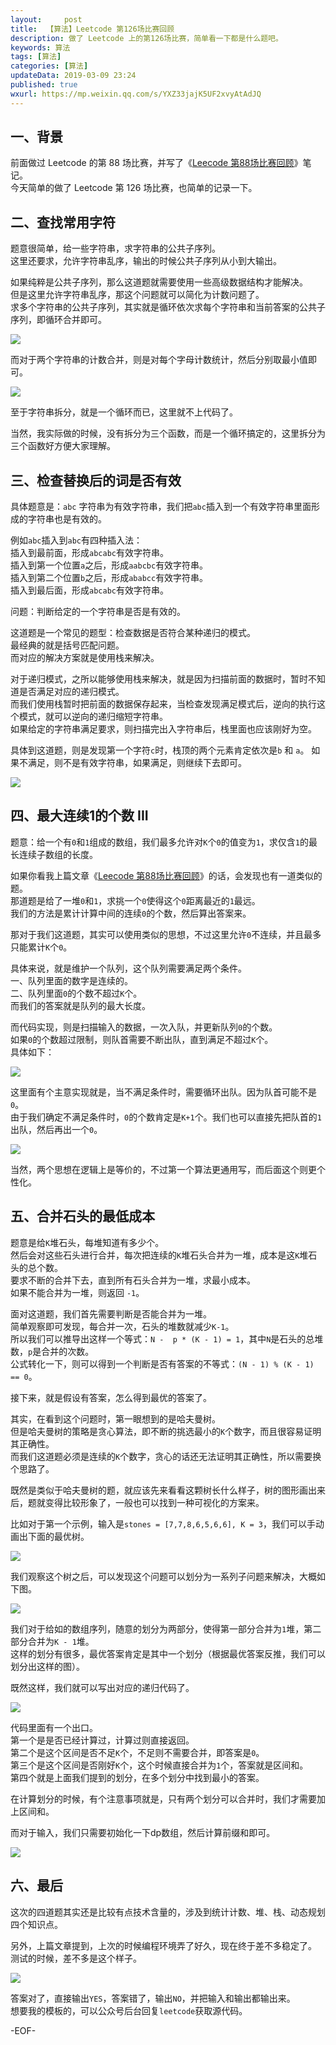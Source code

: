 ```yaml
---   
layout:     post  
title:  【算法】Leetcode 第126场比赛回顾  
description: 做了 Leetcode 上的第126场比赛，简单看一下都是什么题吧。  
keywords: 算法  
tags: [算法]    
categories: [算法]  
updateData: 2019-03-09 23:24   
published: true 
wxurl: https://mp.weixin.qq.com/s/YXZ33jajK5UF2xvyAtAdJQ  
---  
```



## 一、背景  


前面做过 Leetcode 的第 88 场比赛，并写了《[Leecode 第88场比赛回顾](https://mp.weixin.qq.com/s/UNWKXwaBbQFYQAxA0Ig9Qw)》笔记。  
今天简单的做了 Leetcode 第 126 场比赛，也简单的记录一下。  


## 二、查找常用字符  


题意很简单，给一些字符串，求字符串的公共子序列。  
这里还要求，允许字符串乱序，输出的时候公共子序列从小到大输出。  


如果纯粹是公共子序列，那么这道题就需要使用一些高级数据结构才能解决。  
但是这里允许字符串乱序，那这个问题就可以简化为计数问题了。  
求多个字符串的公共子序列，其实就是循环依次求每个字符串和当前答案的公共子序列，即循环合并即可。  


![](http://res.tiankonguse.com/images/2019/03/leetcode-126-001.png)  


而对于两个字符串的计数合并，则是对每个字母计数统计，然后分别取最小值即可。  


![](http://res.tiankonguse.com/images/2019/03/leetcode-126-002.png)  


至于字符串拆分，就是一个循环而已，这里就不上代码了。  


当然，我实际做的时候，没有拆分为三个函数，而是一个循环搞定的，这里拆分为三个函数好方便大家理解。  


## 三、检查替换后的词是否有效  


具体题意是：`abc` 字符串为有效字符串，我们把`abc`插入到一个有效字符串里面形成的字符串也是有效的。  


例如`abc`插入到`abc`有四种插入法：  
插入到最前面，形成`abcabc`有效字符串。  
插入到第一个位置`a`之后，形成`aabcbc`有效字符串。  
插入到第二个位置`b`之后，形成`ababcc`有效字符串。  
插入到最后面，形成`abcabc`有效字符串。  


问题：判断给定的一个字符串是否是有效的。  


这道题是一个常见的题型：检查数据是否符合某种递归的模式。  
最经典的就是括号匹配问题。  
而对应的解决方案就是使用栈来解决。  


对于递归模式，之所以能够使用栈来解决，就是因为扫描前面的数据时，暂时不知道是否满足对应的递归模式。  
而我们使用栈暂时把前面的数据保存起来，当检查发现满足模式后，逆向的执行这个模式，就可以逆向的递归缩短字符串。  
如果给定的字符串满足要求，则扫描完出入字符串后，栈里面也应该刚好为空。  


具体到这道题，则是发现第一个字符`c`时，栈顶的两个元素肯定依次是`b` 和 `a`。 
如果不满足，则不是有效字符串，如果满足，则继续下去即可。  


![](http://res.tiankonguse.com/images/2019/03/leetcode-126-003.png)  


## 四、最大连续1的个数 III  


题意：给一个有`0`和`1`组成的数组，我们最多允许对`K`个`0`的值变为`1`，求仅含`1`的最长连续子数组的长度。  


如果你看我上篇文章《[Leecode 第88场比赛回顾](https://mp.weixin.qq.com/s/UNWKXwaBbQFYQAxA0Ig9Qw)》的话，会发现也有一道类似的题。  
那道题是给了一堆`0`和`1`，求挑一个`0`使得这个`0`距离最近的`1`最远。  
我们的方法是累计计算中间的连续`0`的个数，然后算出答案来。  


那对于我们这道题，其实可以使用类似的思想，不过这里允许`0`不连续，并且最多只能累计`K`个`0`。  


具体来说，就是维护一个队列，这个队列需要满足两个条件。  
一、队列里面的数字是连续的。  
二、队列里面`0`的个数不超过`K`个。  
而我们的答案就是队列的最大长度。  


而代码实现，则是扫描输入的数据，一次入队，并更新队列`0`的个数。  
如果`0`的个数超过限制，则队首需要不断出队，直到满足不超过`K`个。  
具体如下：  


![](http://res.tiankonguse.com/images/2019/03/leetcode-126-004.png)  


这里面有个主意实现就是，当不满足条件时，需要循环出队。因为队首可能不是`0`。    
由于我们确定不满足条件时，`0`的个数肯定是`K+1`个。我们也可以直接先把队首的`1`出队，然后再出一个`0`。  


![](http://res.tiankonguse.com/images/2019/03/leetcode-126-005.png)  


当然，两个思想在逻辑上是等价的，不过第一个算法更通用写，而后面这个则更个性化。  


## 五、合并石头的最低成本  


题意是给`K`堆石头，每堆知道有多少个。  
然后会对这些石头进行合并，每次把连续的`K`堆石头合并为一堆，成本是这`K`堆石头的总个数。  
要求不断的合并下去，直到所有石头合并为一堆，求最小成本。  
如果不能合并为一堆，则返回 `-1`。  


面对这道题，我们首先需要判断是否能合并为一堆。  
简单观察即可发现，每合并一次，石头的堆数就减少`K-1`。  
所以我们可以推导出这样一个等式：`N -  p * (K - 1) = 1`，其中`N`是石头的总堆数，`p`是合并的次数。  
公式转化一下，则可以得到一个判断是否有答案的不等式：`(N - 1) % (K - 1) == 0`。  


接下来，就是假设有答案，怎么得到最优的答案了。  


其实，在看到这个问题时，第一眼想到的是哈夫曼树。  
但是哈夫曼树的策略是贪心算法，即不断的挑选最小的`K`个数字，而且很容易证明其正确性。  
而我们这道题必须是连续的`K`个数字，贪心的话还无法证明其正确性，所以需要换个思路了。  


既然是类似于哈夫曼树的题，就应该先来看看这颗树长什么样子，树的图形画出来后，题就变得比较形象了，一般也可以找到一种可视化的方案来。  


比如对于第一个示例，输入是`stones = [7,7,8,6,5,6,6], K = 3`，我们可以手动画出下面的最优树。  


![](http://res.tiankonguse.com/images/2019/03/leetcode-126-006.png)  


我们观察这个树之后，可以发现这个问题可以划分为一系列子问题来解决，大概如下图。  


![](http://res.tiankonguse.com/images/2019/03/leetcode-126-007.png)  


我们对于给如的数组序列，随意的划分为两部分，使得第一部分合并为`1`堆，第二部分合并为`K - 1`堆。  
这样的划分有很多，最优答案肯定是其中一个划分（根据最优答案反推，我们可以划分出这样的图）。  


既然这样，我们就可以写出对应的递归代码了。  


![](http://res.tiankonguse.com/images/2019/03/leetcode-126-008.png)  


代码里面有一个出口。  
第一个是是否已经计算过，计算过则直接返回。  
第二个是这个区间是否不足`K`个，不足则不需要合并，即答案是`0`。  
第三个是这个区间是否刚好`K`个，这个时候直接合并为`1`个，答案就是区间和。  
第四个就是上面我们提到的划分，在多个划分中找到最小的答案。  


在计算划分的时候，有个注意事项就是，只有两个划分可以合并时，我们才需要加上区间和。  


而对于输入，我们只需要初始化一下dp数组，然后计算前缀和即可。  


![](http://res.tiankonguse.com/images/2019/03/leetcode-126-009.png)  


## 六、最后  


这次的四道题其实还是比较有点技术含量的，涉及到统计计数、堆、栈、动态规划四个知识点。  


另外，上篇文章提到，上次的时候编程环境弄了好久，现在终于差不多稳定了。  
测试的时候，差不多是这个样子。  


![](http://res.tiankonguse.com/images/2019/03/leetcode-126-010.png)  


答案对了，直接输出`YES`，答案错了，输出`NO`，并把输入和输出都输出来。  
想要我的模板的，可以公众号后台回复`leetcode`获取源代码。  




-EOF-  


  
